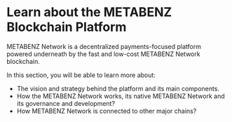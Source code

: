 # Learn about the METABENZ Blockchain Platform

METABENZ Network is a decentralized payments-focused platform powered underneath by the fast and low-cost METABENZ Network blockchain.

In this section, you will be able to learn more about:

* The vision and strategy behind the platform and its main components.
* How the METABENZ Network  works, its native METABENZ  Network and its governance and development?
* How METABENZ Network is connected to other major chains?
